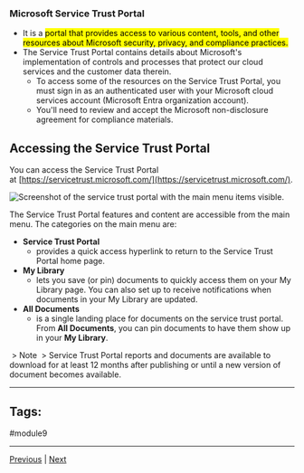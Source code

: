### Microsoft Service Trust Portal
- It is a <mark>portal that provides access to various content, tools, and other resources about Microsoft security, privacy, and compliance practices.</mark>
- The Service Trust Portal contains details about Microsoft's implementation of controls and processes that protect our cloud services and the customer data therein. 
	- To access some of the resources on the Service Trust Portal, you must sign in as an authenticated user with your Microsoft cloud services account (Microsoft Entra organization account). 
	- You'll need to review and accept the Microsoft non-disclosure agreement for compliance materials.

## Accessing the Service Trust Portal

You can access the Service Trust Portal at [https://servicetrust.microsoft.com/](https://servicetrust.microsoft.com/).

![Screenshot of the service trust portal with the main menu items visible.](https://learn.microsoft.com/en-us/training/wwl-azure/describe-features-tools-azure-for-governance-compliance/media/service-trust-portal-f7b27e61.png)

The Service Trust Portal features and content are accessible from the main menu. The categories on the main menu are:
- **Service Trust Portal** 
	- provides a quick access hyperlink to return to the Service Trust Portal home page.
- **My Library** 
	- lets you save (or pin) documents to quickly access them on your My Library page. You can also set up to receive notifications when documents in your My Library are updated.  
- **All Documents** 
	- is a single landing place for documents on the service trust portal. From **All Documents**, you can pin documents to have them show up in your **My Library**.

 > Note
 > Service Trust Portal reports and documents are available to download for at least 12 months after publishing or until a new version of document becomes available.


---
## Tags:
#module9 

---
[Previous](Exercise-Configure-a-Resource-Lock) | [Next](Knowledge-Check-Describe-Features-and-Tools-in-Azure-for-Governance-and-Compliance.md)

